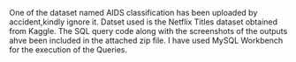 One of the dataset named AIDS classification has been uploaded by accident,kindly ignore it.
Datset used is the Netflix Titles dataset obtained from Kaggle.
The SQL query code along with the screenshots of the outputs ahve been included in the attached zip file.
I have used MySQL Workbench for the execution of the Queries.
